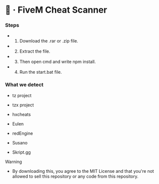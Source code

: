 # 🚀 · FiveM Cheat Scanner

### **Steps**

- 1. Download the .rar or .zip file.

- 2. Extract the file.

- 3. Then open cmd and write npm install.

- 4. Run the start.bat file.


### **What we detect**

- tz project

- tzx project

- hxcheats

- Eulen

- redEngine

- Susano

- Skript.gg




> [!WARNING]
> - By downloading this, you agree to the MIT License and that you're not allowed to sell this repository or any code from this repository.
